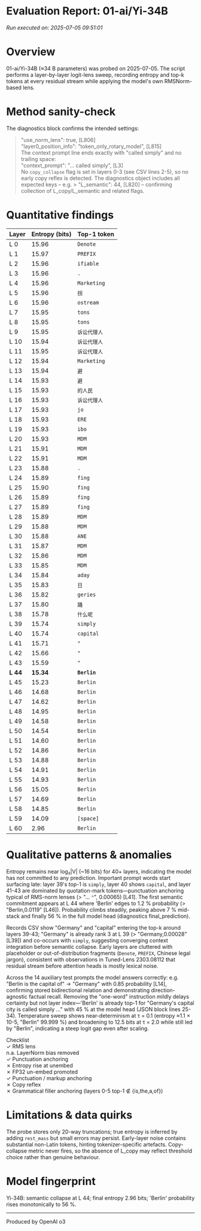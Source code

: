 # Evaluation Report: 01-ai/Yi-34B

*Run executed on: 2025-07-05 09:51:01*

# Overview  
01-ai/Yi-34B (≈34 B parameters) was probed on 2025-07-05.  The script performs a layer-by-layer logit-lens sweep, recording entropy and top-k tokens at every residual stream while applying the model's own RMSNorm-based lens.

# Method sanity-check  
The diagnostics block confirms the intended settings:  
> "use_norm_lens": true,  [L806]  
> "layer0_position_info": "token_only_rotary_model",  [L815]  
The context prompt line ends exactly with "called simply" and no trailing space:  
> "context_prompt": "… called simply",  [L3]  
No `copy_collapse` flag is set in layers 0-3 (see CSV lines 2-5), so no early copy reflex is detected.  The diagnostics object includes all expected keys – e.g. > "L_semantic": 44,  [L820] – confirming collection of L_copy/L_semantic and related flags.

# Quantitative findings  
| Layer | Entropy (bits) | Top-1 token |
|-------|---------------|-------------|
| L 0 | 15.96 | `Denote` |
| L 1 | 15.97 | `PREFIX` |
| L 2 | 15.96 | `ifiable` |
| L 3 | 15.96 | `.` |
| L 4 | 15.96 | `Marketing` |
| L 5 | 15.96 | `拐` |
| L 6 | 15.96 | `ostream` |
| L 7 | 15.95 | `tons` |
| L 8 | 15.95 | `tons` |
| L 9 | 15.95 | `诉讼代理人` |
| L 10 | 15.94 | `诉讼代理人` |
| L 11 | 15.95 | `诉讼代理人` |
| L 12 | 15.94 | `Marketing` |
| L 13 | 15.94 | `避` |
| L 14 | 15.93 | `避` |
| L 15 | 15.93 | `的人民` |
| L 16 | 15.93 | `诉讼代理人` |
| L 17 | 15.93 | `jo` |
| L 18 | 15.93 | `ERE` |
| L 19 | 15.93 | `ibo` |
| L 20 | 15.93 | `MDM` |
| L 21 | 15.91 | `MDM` |
| L 22 | 15.91 | `MDM` |
| L 23 | 15.88 | `.` |
| L 24 | 15.89 | `fing` |
| L 25 | 15.90 | `fing` |
| L 26 | 15.89 | `fing` |
| L 27 | 15.89 | `fing` |
| L 28 | 15.89 | `MDM` |
| L 29 | 15.88 | `MDM` |
| L 30 | 15.88 | `ANE` |
| L 31 | 15.87 | `MDM` |
| L 32 | 15.86 | `MDM` |
| L 33 | 15.85 | `MDM` |
| L 34 | 15.84 | `aday` |
| L 35 | 15.83 | `日` |
| L 36 | 15.82 | `geries` |
| L 37 | 15.80 | `踊` |
| L 38 | 15.78 | `什么呢` |
| L 39 | 15.74 | `simply` |
| L 40 | 15.74 | `capital` |
| L 41 | 15.71 | `"` |
| L 42 | 15.66 | `"` |
| L 43 | 15.59 | `"` |
| **L 44** | **15.34** | **`Berlin`** |
| L 45 | 15.23 | `Berlin` |
| L 46 | 14.68 | `Berlin` |
| L 47 | 14.62 | `Berlin` |
| L 48 | 14.95 | `Berlin` |
| L 49 | 14.58 | `Berlin` |
| L 50 | 14.54 | `Berlin` |
| L 51 | 14.60 | `Berlin` |
| L 52 | 14.86 | `Berlin` |
| L 53 | 14.88 | `Berlin` |
| L 54 | 14.91 | `Berlin` |
| L 55 | 14.93 | `Berlin` |
| L 56 | 15.05 | `Berlin` |
| L 57 | 14.69 | `Berlin` |
| L 58 | 14.85 | `Berlin` |
| L 59 | 14.09 | `[space]` |
| L 60 | 2.96 | `Berlin` |

# Qualitative patterns & anomalies  
Entropy remains near log₂|V| (~16 bits) for 40+ layers, indicating the model has not committed to any prediction.  Important prompt words start surfacing late: layer 39's top-1 is `simply`, layer 40 shows `capital`, and layer 41-43 are dominated by quotation-mark tokens—punctuation anchoring typical of RMS-norm lenses (> "… `"`", 0.00065) [L41].  The first semantic commitment appears at L 44 where 'Berlin' edges to 1.2 % probability (> "Berlin,0.0119" [L46]).  Probability climbs steadily, peaking above 7 % mid-stack and finally 56 % in the full model head (diagnostics final_prediction).  

Records CSV show "Germany" and "capital" entering the top-k around layers 39-43; "Germany" is already rank 3 at L 39 (> "Germany,0.00028" [L39]) and co-occurs with `simply`, suggesting converging context integration before semantic collapse.  Early layers are cluttered with placeholder or out-of-distribution fragments (`Denote`, `PREFIX`, Chinese legal jargon), consistent with observations in Tuned-Lens 2303.08112 that residual stream before attention heads is mostly lexical noise.  

Across the 14 auxiliary test prompts the model answers correctly: e.g. "Berlin is the capital of" → "Germany" with 0.85 probability [L14], confirming stored bidirectional relation and demonstrating direction-agnostic factual recall.  Removing the "one-word" instruction mildly delays certainty but not layer index—'Berlin' is already top-1 for "Germany's capital city is called simply ..." with 45 % at the model head (JSON block lines 25-34).  Temperature sweep shows near-determinism at τ = 0.1 (entropy ≈1.1 × 10-5, "Berlin" 99.999 %) and broadening to 12.5 bits at τ = 2.0 while still led by "Berlin", indicating a steep logit gap even after scaling.

Checklist  
✓ RMS lens  
n.a. LayerNorm bias removed  
✓ Punctuation anchoring  
✗ Entropy rise at unembed  
✗ FP32 un-embed promoted  
✓ Punctuation / markup anchoring  
✗ Copy reflex  
✗ Grammatical filler anchoring (layers 0-5 top-1 ∉ {is,the,a,of})

# Limitations & data quirks  
The probe stores only 20-way truncations; true entropy is inferred by adding `rest_mass` but small errors may persist.  Early-layer noise contains substantial non-Latin tokens, hinting tokenizer-specific artefacts.  Copy-collapse metric never fires, so the absence of L_copy may reflect threshold choice rather than genuine behaviour.

# Model fingerprint  
Yi-34B: semantic collapse at L 44; final entropy 2.96 bits; 'Berlin' probability rises monotonically to 56 %.

---
Produced by OpenAI o3

